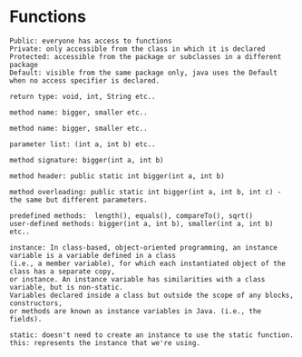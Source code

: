 # Functions

``Public: everyone has access to functions``\
``Private: only accessible from the class in which it is declared``\
``Protected: accessible from the package or subclasses in a different package``\
``Default: visible from the same package only, java uses the Default when no access specifier is declared.``

```
return type: void, int, String etc..
````

```
method name: bigger, smaller etc..
````

```
method name: bigger, smaller etc..
````
```
parameter list: (int a, int b) etc..
````

```
method signature: bigger(int a, int b)
````

```
method header: public static int bigger(int a, int b)
````

```
method overloading: public static int bigger(int a, int b, int c) - the same but different parameters.
````

```
predefined methods:  length(), equals(), compareTo(), sqrt()
user-defined methods: bigger(int a, int b), smaller(int a, int b) etc..
````

```
instance: In class-based, object-oriented programming, an instance variable is a variable defined in a class 
(i.e., a member variable), for which each instantiated object of the class has a separate copy, 
or instance. An instance variable has similarities with a class variable, but is non-static.
Variables declared inside a class but outside the scope of any blocks, constructors, 
or methods are known as instance variables in Java. (i.e., the fields).
````

```
static: doesn't need to create an instance to use the static function.
this: represents the instance that we're using.
````